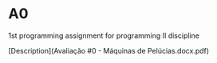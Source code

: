 # A0
1st programming assignment for programming II discipline

[Description](Avaliação #0 - Máquinas de Pelúcias.docx.pdf)
